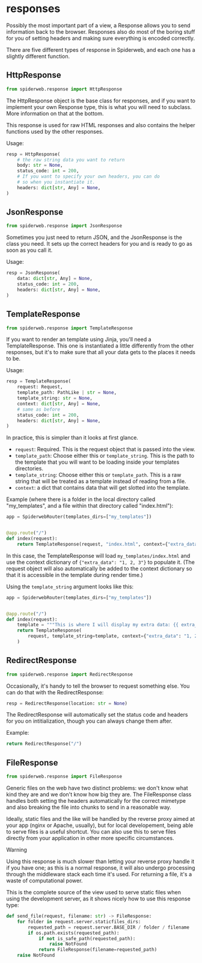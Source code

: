 # responses

Possibly the most important part of a view, a Response allows you to send information back to the browser. Responses also do most of the boring stuff for you of setting headers and making sure everything is encoded correctly.

There are five different types of response in Spiderweb, and each one has a slightly different function.

## HttpResponse

```python
from spiderweb.response import HttpResponse
```

The HttpResponse object is the base class for responses, and if you want to implement your own Response type, this is what you will need to subclass. More information on that at the bottom.

This response is used for raw HTML responses and also contains the helper functions used by the other responses.

Usage:

```python
resp = HttpResponse(
    # the raw string data you want to return
    body: str = None,
    status_code: int = 200,
    # If you want to specify your own headers, you can do
    # so when you instantiate it.
    headers: dict[str, Any] = None,
)
```

## JsonResponse

```python
from spiderweb.response import JsonResponse
```

Sometimes you just need to return JSON, and the JsonResponse is the class you need. It sets up the correct headers for you and is ready to go as soon as you call it.

Usage:

```python
resp = JsonResponse(
    data: dict[str, Any] = None,
    status_code: int = 200,
    headers: dict[str, Any] = None,
)
```

## TemplateResponse

```python
from spiderweb.response import TemplateResponse
```

If you want to render an template using Jinja, you'll need a TemplateResponse. This one is instantiated a little differently from the other responses, but it's to make sure that all your data gets to the places it needs to be.

Usage:

```python
resp = TemplateResponse(
    request: Request,
    template_path: PathLike | str = None,
    template_string: str = None,
    context: dict[str, Any] = None,
    # same as before
    status_code: int = 200,
    headers: dict[str, Any] = None,
)
```

In practice, this is simpler than it looks at first glance.

- `request`: Required. This is the request object that is passed into the view.
- `template_path`: Choose either this or `template_string`. This is the path to the template that you will want to be loading inside your templates directories.
- `template_string`: Choose either this or `template_path`. This is a raw string that will be treated as a template instead of reading from a file.
- `context`: a dict that contains data that will get slotted into the template.

Example (where there is a folder in the local directory called "my_templates", and a file within that directory called "index.html"):

```python
app = SpiderwebRouter(templates_dirs=["my_templates"])


@app.route("/")
def index(request):
    return TemplateResponse(request, "index.html", context={"extra_data": "1, 2, 3"})
```

In this case, the TemplateResponse will load `my_templates/index.html` and use the context dictionary of `{"extra_data": "1, 2, 3"}` to populate it. (The request object will also automatically be added to the context dictionary so that it is accessible in the template during render time.)

Using the `template_string` argument looks like this:

```python
app = SpiderwebRouter(templates_dirs=["my_templates"])


@app.route("/")
def index(request):
    template = """This is where I will display my extra data: {{ extra_data }}"""
    return TemplateResponse(
        request, template_string=template, context={"extra_data": "1, 2, 3"}
    )
```

## RedirectResponse

```python
from spiderweb.response import RedirectResponse
```

Occasionally, it's handy to tell the browser to request something else. You can do that with the RedirectResponse:

```python
resp = RedirectResponse(location: str = None)
```

The RedirectResponse will automatically set the status code and headers for you on intitialization, though you can always change them after.

Example:

```python
return RedirectResponse("/")
```

## FileResponse

```python
from spiderweb.response import FileResponse
```

Generic files on the web have two distinct problems: we don't know what kind they are and we don't know how big they are. The FileResponse class handles both setting the headers automatically for the correct mimetype and also breaking the file into chunks to send in a reasonable way.

Ideally, static files and the like will be handled by the reverse proxy aimed at your app (nginx or Apache, usually), but for local developement, being able to serve files is a useful shortcut. You can also use this to serve files directly from your application in other more specific circumstances.

> [!WARNING]
> Using this response is much slower than letting your reverse proxy handle it if you have one; as this is a normal response, it will also undergo processing through the middleware stack each time it's used. For returning a file, it's a waste of computational power.

This is the complete source of the view used to serve static files when using the development server, as it shows nicely how to use this response type:

```python
def send_file(request, filename: str) -> FileResponse:
    for folder in request.server.staticfiles_dirs:
        requested_path = request.server.BASE_DIR / folder / filename
        if os.path.exists(requested_path):
            if not is_safe_path(requested_path):
                raise NotFound
            return FileResponse(filename=requested_path)
    raise NotFound
```

